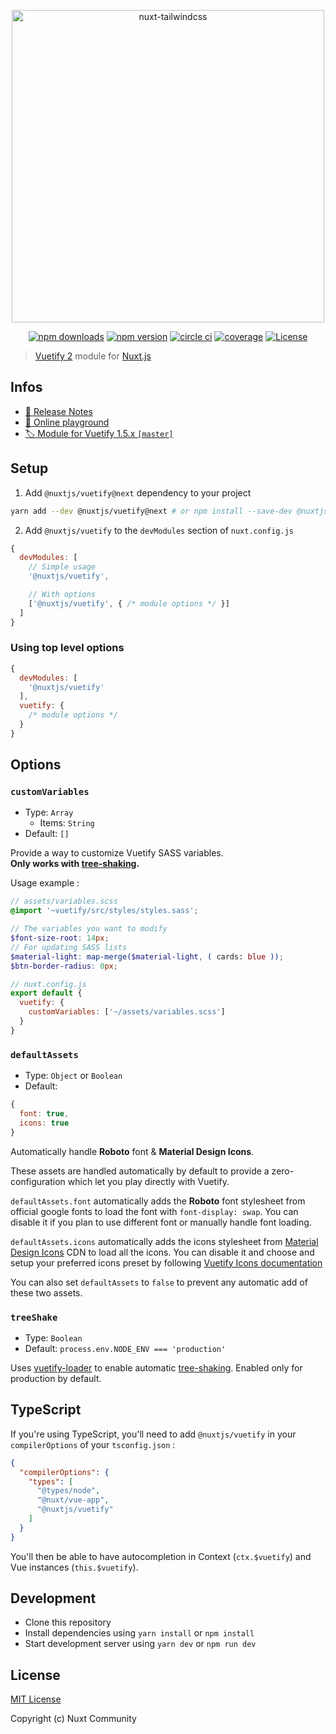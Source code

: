 <p align="center">
  <img src="https://user-images.githubusercontent.com/904724/59509947-c14eca80-8eb2-11e9-807c-14e7cc72eecc.png" alt="nuxt-tailwindcss" width="500"/>
</p>
<p align="center">
  <a href="https://npmjs.com/package/@nuxtjs/vuetify"><img src="https://img.shields.io/npm/v/@nuxtjs/vuetify/next.svg?style=flat-square" alt="npm downloads"></a>
  <a href="https://npmjs.com/package/@nuxtjs/vuetify"><img src="https://img.shields.io/npm/dt/@nuxtjs/vuetify.svg?style=flat-square" alt="npm version"></a>
  <a href="https://circleci.com/gh/nuxt-community/vuetify-module"><img src="https://img.shields.io/circleci/project/github/nuxt-community/vuetify-module.svg?style=flat-square" alt="circle ci"></a>
  <a href="https://codecov.io/gh/nuxt-community/vuetify-module"><img src="https://img.shields.io/codecov/c/github/nuxt-community/vuetify-module/next.svg?style=flat-square" alt="coverage"></a>
  <a href="https://www.npmjs.com/package/@nuxtjs/vuetify"><img src="https://img.shields.io/npm/l/@nuxtjs/vuetify.svg?style=flat-square" alt="License"></a>
</p>

> [Vuetify 2](https://vuetifyjs.com) module for [Nuxt.js](https://nuxtjs.org)

## Infos

- [📖 Release Notes](./CHANGELOG.md)
- [🏀 Online playground](https://codesandbox.io/s/nuxtjs-vuetify-olyxr)
- [🏷 Module for Vuetify 1.5.x `[master]`](https://github.com/nuxt-community/vuetify-module/tree/master)

## Setup

1. Add `@nuxtjs/vuetify@next` dependency to your project

```bash
yarn add --dev @nuxtjs/vuetify@next # or npm install --save-dev @nuxtjs/vuetify@next
```

2. Add `@nuxtjs/vuetify` to the `devModules` section of `nuxt.config.js`

```js
{
  devModules: [
    // Simple usage
    '@nuxtjs/vuetify',

    // With options
    ['@nuxtjs/vuetify', { /* module options */ }]
  ]
}
```

### Using top level options

```js
{
  devModules: [
    '@nuxtjs/vuetify'
  ],
  vuetify: {
    /* module options */
  }
}
```

## Options

### `customVariables`

- Type: `Array`
  - Items: `String`
- Default: `[]`

Provide a way to customize Vuetify SASS variables.  
**Only works with [tree-shaking](#treeShake).**

Usage example : 

```scss
// assets/variables.scss
@import '~vuetify/src/styles/styles.sass';

// The variables you want to modify
$font-size-root: 14px;
// For updating SASS lists
$material-light: map-merge($material-light, ( cards: blue ));
$btn-border-radius: 0px;
```

```js
// nuxt.config.js
export default {
  vuetify: {
    customVariables: ['~/assets/variables.scss']
  }
}
```

### `defaultAssets`

- Type: `Object` or `Boolean` 
- Default: 
```js
{
  font: true,
  icons: true
}
```

Automatically handle **Roboto** font & **Material Design Icons**.

These assets are handled automatically by default to provide a zero-configuration which let you play directly with Vuetify.

`defaultAssets.font` automatically adds the **Roboto** font stylesheet from official google fonts to load the font with `font-display: swap`.
You can disable it if you plan to use different font or manually handle font loading.

`defaultAssets.icons` automatically adds the icons stylesheet from [Material Design Icons](https://materialdesignicons.com) CDN to load all the icons.
You can disable it and choose and setup your preferred icons preset by following [Vuetify Icons documentation](https://next.vuetifyjs.com/en/customization/icons)

You can also set `defaultAssets` to `false` to prevent any automatic add of these two assets.

### `treeShake`

- Type: `Boolean`
- Default: `process.env.NODE_ENV === 'production'`

Uses [vuetify-loader](https://github.com/vuetifyjs/vuetify-loader) to enable automatic [tree-shaking](https://next.vuetifyjs.com/en/customization/a-la-carte).
Enabled only for production by default.

## TypeScript

If you're using TypeScript, you'll need to add `@nuxtjs/vuetify` in your `compilerOptions` of your `tsconfig.json` :

```json
{
  "compilerOptions": {
    "types": [
      "@types/node",
      "@nuxt/vue-app",
      "@nuxtjs/vuetify"
    ]
  }
}
```

You'll then be able to have autocompletion in Context (`ctx.$vuetify`) and Vue instances (`this.$vuetify`).

## Development

- Clone this repository
- Install dependencies using `yarn install` or `npm install`
- Start development server using `yarn dev` or `npm run dev`

## License

[MIT License](./LICENSE)

Copyright (c) Nuxt Community
